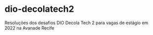 # dio-decolatech2
Resoluções dos desafios DIO Decola Tech 2 para vagas de estágio em 2022 na Avanade Recife

